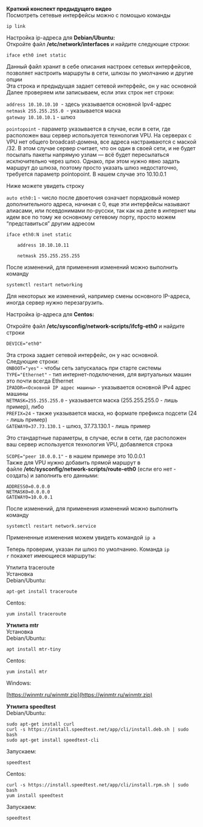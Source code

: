 **Краткий конспект предыдущего видео**  
Посмотреть сетевые интерфейсы можно с помощью команды

```
ip link
```

Настройка ip-адреса для **Debian/Ubuntu:**  
Откройте файл **/etc/network/interfaces** и найдите следующие строки:

```
iface eth0 inet static
```

Данный файл хранит в себе описания настроек сетевых интерфейсов, позволяет настроить маршруты в сети, шлюзы по умолчанию и другие опции  
Эта строка и предыдущая задает сетевой интерфейс, он у нас основной  
Далее проверяем или записываем, если этих строк нет строки:   

`address 10.10.10.10`  - здесь указывается основной Ipv4-адрес  
`netmask 255.255.255.0`  - указывается маска  
`gateway 10.10.10.1` - шлюз

`pointopoint` - параметр указывается в случае, если в сети, где расположен ваш сервер используется технология VPU. На серверах с VPU нет общего broadcast-домена, все адреса настраиваются с маской /32. В этом случае сервер считает, что он один в своей сети, и не будет посылать пакеты напрямую узлам — всё будет пересылаться исключительно через шлюз. Однако, при этом нужно явно задать маршрут до шлюза, поэтому просто указать шлюз недостаточно, требуется параметр pointopoint. В нашем случае это 10.10.0.1

Ниже можете увидеть строку  
  
`auto eth0:1` - число после двоеточия означает порядковый номер дополнительного адреса, начиная с 0, еще эти интерфейсы называют алиасами, или псевдонимами по-русски, так как на деле в интернет мы идем все по тому же основному сетевому порту, просто можем “представиться” другим адресом

```
iface eth0:N inet static

    address 10.10.10.11

    netmask 255.255.255.255
```

После изменений, для применения изменений можно выполнить команду  

```
systemctl restart networking
```

Для некоторых же изменений, например смены основного IP-адреса, иногда сервер нужно перезагрузить.

Настройка ip-адреса для **Centos:**

Откройте файл **/etc/sysconfig/network-scripts/ifcfg-eth0** и найдите строки  

```
DEVICE="eth0"
```

Эта строка задает сетевой интерфейс, он у нас основной.  
Следующие строки:  
`ONBOOT="yes"` - чтобы сеть запускалась при старте системы  
`TYPE="Ethernet"` - тип интернет-подключения, для виртуальных машин это почти всегда Ethernet  
`IPADDR=<Основной IP адрес машины>` - указывается основной IPv4 адрес машины  
`NETMASK=255.255.255.0` - указывается маска (255.255.255.0 - лишь пример), либо  
`PREFIX=24` - также указывается маска, но формате префикса подсети (24 - лишь пример)  
`GATEWAY0=37.73.130.1` - шлюз, 37.73.130.1 - лишь пример

Это стандартные параметры, в случае, если в сети, где расположен ваш сервер используется технология VPU, добавляется строка

`SCOPE="peer 10.0.0.1"` - в нашем примере это 10.0.0.1  
Также для VPU нужно добавить прямой маршрут в файле **/etc/sysconfig/network-scripts/route-eth0** (если его нет - создать) и заполнить его данными:  

```
ADDRESS0=0.0.0.0
NETMASK0=0.0.0.0
GATEWAY0=10.0.0.1
```

После изменений, для применения изменений можно выполнить команду  

```
systemctl restart network.service
```

Примененные изменения можем увидеть командой `ip a`  
  
Теперь проверим, указан ли шлюз по умолчанию. Команда `ip r` покажет имеющиеся маршруты:

Утилита traceroute  
Установка  
Debian/Ubuntu:

```
apt-get install traceroute
```

Centos:  

```
yum install traceroute
```

**Утилита mtr**  
Установка  
Debian/Ubuntu:  

```
apt install mtr-tiny
```

Centos:  

```
yum install mtr
```

Windows:  

[https://winmtr.ru/winmtr.zip](https://winmtr.ru/winmtr.zip)

**Утилита speedtest**  
Debian/Ubuntu:  

```
sudo apt-get install curl
curl -s https://install.speedtest.net/app/cli/install.deb.sh | sudo bash
sudo apt-get install speedtest-cli
```

Запускаем:  

```
speedtest
```

  
Centos:  

```
curl -s https://install.speedtest.net/app/cli/install.rpm.sh | sudo bash
yum install speedtest
```

Запускаем:  

```
speedtest
```